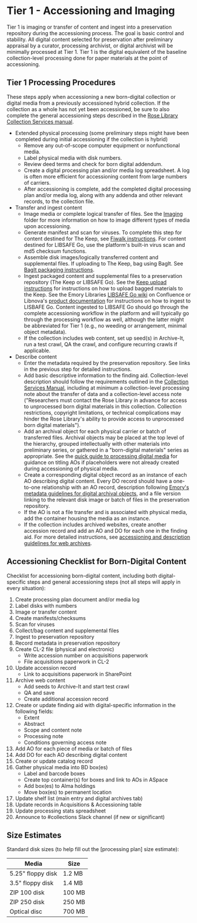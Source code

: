 # Tier 1 - Accessioning and Imaging

Tier 1 is imaging or transfer of content and ingest into a preservation repository during the accessioning process. The goal is basic control and stability. All digital content selected for preservation after preliminary appraisal by a curator, processing archivist, or digital archivist will be minimally processed at Tier 1. Tier 1 is the digital equivalent of the baseline collection-level processing done for paper materials at the point of accessioning.

## Tier 1 Processing Procedures
These steps apply when accessioning a new born-digital collection or digital media from a previously accessioned hybrid collection. If the collection as a whole has not yet been accessioned, be sure to also complete the general accessioning steps described in the [Rose Library Collection Services manual](https://github.com/rose-collectionservices/collection-services-manual/tree/master/03-ACCESSIONING).

* Extended physical processing (some preliminary steps might have been completed during initial accessioning if the collection is hybrid)
   * Remove any out-of-scope computer equipment or nonfunctional media.
   * Label physical media with disk numbers.
   * Review deed terms and check for born digital addendum.
   * Create a digital processing plan and/or media log spreadsheet. A log is often more efficient for accessioning content from large numbers of carriers.
   * After accessioning is complete, add the completed digital processing plan and/or media log, along with any addenda and other relevant records, to the collection file.
* Transfer and ingest content
   * Image media or complete logical transfer of files. See the [Imaging](https://github.com/rose-collectionservices/digital-archives/tree/master/Imaging%20Instructions) folder for more information on how to image different types of media upon accessioning.
   * Generate manifest and scan for viruses. To complete this step for content destined for The Keep, see [Fiwalk instructions](https://github.com/rose-collectionservices/digital-archives/blob/master/Imaging%20Instructions/Generating_Fiwalk_reports.md). For content destined for LIBSAFE Go, use the platform's built-in virus scan and md5 checksum functions.
   * Assemble disk images/logically transferred content and supplemental files. If uploading to The Keep, bag using BagIt. See [BagIt packaging instructions](https://github.com/rose-collectionservices/digital-archives/blob/master/Imaging%20Instructions/Packaging_with_BagIt.md).
   * Ingest packaged content and supplemental files to a preservation repository (The Keep or LIBSAFE Go). See the [Keep upload instructions](https://github.com/rose-collectionservices/digital-archives/blob/master/Tier%201/Keep_Ingest.md) for instructions on how to upload bagged materials to the Keep. See the Emory Libraries [LIBSAFE Go wiki](https://emorylib.atlassian.net/wiki/spaces/LG/pages/405995521/Using+LIBSAFE+Go+Non-Admin+Users) on Confluence or Libnova's [product documentation](https://docs.libnova.com/libsafe-go) for instructions on how to ingest to LISBAFE Go. Content ingested to LIBSAFE Go should go through the complete accessioning workflow in the platform and will typically go through the processing workflow as well, although the latter might be abbreviated for Tier 1 (e.g., no weeding or arrangement, minimal object metadata).
   * If the collection includes web content, set up seed(s) in Archive-It, run a test crawl, QA the crawl, and configure recurring crawls if applicable.
* Describe content
   * Enter the metadata required by the preservation repository. See links in the previous step for detailed instructions.
   * Add basic descriptive information to the finding aid. Collection-level description should follow the requirements outlined in the [Collection Services Manual](https://github.com/rose-collectionservices/collection-services-manual/tree/master/05-DESCRIPTION), including at minimum a collection-level processing note about the transfer of data and a collection-level access note ("Researchers must contact the Rose Library in advance for access to unprocessed born digital materials in this collection. Collection restrictions, copyright limitations, or technical complications may hinder the Rose Library's ability to provide access to unprocessed born digital materials").
   * Add an archival object for each physical carrier or batch of transferred files. Archival objects may be placed at the top level of the hierarchy, grouped intellectually with other materials into preliminary series, or gathered in a "born-digital materials" series as appropriate. See the [quick guide to processing digital media](https://github.com/rose-collectionservices/collection-services-manual/blob/master/10-PHYSICAL%20PROCESSING/readme.md#1074-processing-digital-media) for guidance on titling AOs if placeholders were not already created during accessioning of physical media.
   * Create a corresponding digital object record as an instance of each AO describing digital content. Every DO record should have a one-to-one relationship with an AO record, description following [Emory's metadata guidelines for digital archival objects](https://emory.sharepoint.com/:w:/r/sites/EmoryUniversityLibraries/Shared%20Documents/Staff/Committees%20%26%20Working%20Groups/Metadata%20Policy%20Committee/Archival%20Description%20Sub-Committee/Policy%20Documentation/Metadata%20Guidelines%20for%20Digital%20Archival%20Objects%20in%20ArchivesSpace%20at%20Emory.docx?d=w25158557429b4a4a867cf6fe6fd0946d&csf=1&web=1&e=5tb8UU), and a file version linking to the relevant disk image or batch of files in the preservation repository.
   * If the AO is not a file transfer and is associated with physical media, add the container housing the media as an instance.
   * If the collection includes archived websites, create another accession record and add an AO and DO for each one in the finding aid. For more detailed instructions, see [accessioning and description guidelines for web archives](https://github.com/rose-collectionservices/collection-services-manual/tree/master/11-FORMAT%20SPECIFIC%20PROCEDURES#114-web-archives).

## Accessioning Checklist for Born-Digital Content

Checklist for accessioning born-digital content, including both digital-specific steps and general accessioning steps (not all steps will apply in every situation):
1. Create processing plan document and/or media log
2. Label disks with numbers
3. Image or transfer content
5. Create manifests/checksums
6. Scan for viruses
7. Collect/bag content and supplemental files
8. Ingest to preservation repository
9. Record metadata in preservation repository
10. Create CL-2 file (physical and electronic)
    *  Write accession number on acquisitions paperwork
    *  File acquisitions paperwork in CL-2
11. Update accession record
    * Link to acquisitions paperwork in SharePoint
12. Archive web content
    *  Add seeds to Archive-It and start test crawl
    *  QA and save
    *  Create additional accession record
13. Create or update finding aid with digital-specific information in the following fields:
    * Extent
    * Abstract
    * Scope and content note
    * Processing note
    * Conditions governing access note
14. Add AO for each piece of media or batch of files
15. Add DO for each AO describing digital content
16. Create or update catalog record 
17. Gather physical media into BD box(es)
    * Label and barcode boxes
    * Create top container(s) for boxes and link to AOs in ASpace
    * Add box(es) to Alma holdings
    * Move box(es) to permanent location
18. Update shelf list (main entry and digital archives tab)
19. Update records in Acquisitions & Accessioning table
20. Update processing stats spreadsheet
21. Announce to #collections Slack channel (if new or significant)

## Size Estimates

Standard disk sizes (to help fill out the [processing plan] size estimate):

| Media               | Size    |
|---------------------|---------|
| 5.25" floppy disk   | 1.2 MB  |
| 3.5" floppy disk    | 1.4 MB  |
| ZIP 100 disk        | 100 MB  |
| ZIP 250 disk        | 250 MB  |
| Optical disc        | 700 MB  |
